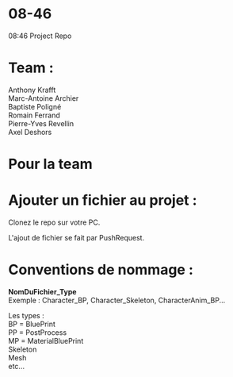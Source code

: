 # 08-46

08:46 Project Repo

# Team :
Anthony Krafft<br>
Marc-Antoine Archier<br>
Baptiste Poligné<br>
Romain Ferrand<br>
Pierre-Yves Revellin<br>
Axel Deshors<br>


# Pour la team

# Ajouter un fichier au projet :

Clonez le repo sur votre PC.

L'ajout de fichier se fait par PushRequest.

# Conventions de nommage :

<b>NomDuFichier_Type</b><br>
Exemple : Character_BP, Character_Skeleton, CharacterAnim_BP...

Les types :<br>
BP = BluePrint<br>
PP = PostProcess<br>
MP = MaterialBluePrint<br>
Skeleton<br>
Mesh<br>
etc...<br>

